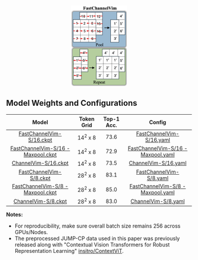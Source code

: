 <div align="center">
    <img src="../assets/fastchannelvim_teaser.png" style="width: 30%;" />
</div>


## Model Weights and Configurations

| Model | Token Grid | Top-1 Acc. | Config |
|:------------------------------------------------------------------:|:-------------:|:----------:|:----------:|
|[FastChannelVim-S/16.ckpt](https://github.com/insitro/FastVim/releases/download/v0/FastChannelVim_small.ckpt)    |       14<sup>2</sup> x 8       |   73.6   | [FastChannelVim-S/16.yaml](config/FastChannelVimS.yaml) |
|[FastChannelVim-S/16 - Maxpool.ckpt](https://github.com/insitro/FastVim/releases/download/v0/FastChannelVim_small_maxpool.ckpt)    |       14<sup>2</sup> x 8       |   72.9   | [FastChannelVim-S/16 - Maxpool.yaml](config/FastChannelVimS_maxpool.yaml) |
|[ChannelVim-S/16.ckpt](https://github.com/insitro/FastVim/releases/download/v0/ChannelVim_small.ckpt)    |       14<sup>2</sup> x 8       |   73.5   | [ChannelVim-S/16.yaml](config/ChannelVimS.yaml) |
|[FastChannelVim-S/8.ckpt](https://github.com/insitro/FastVim/releases/download/v0/FastChannelVim_small_ps8.ckpt)    |       28<sup>2</sup> x 8       |   83.1   | [FastChannelVim-S/8.yaml](config/FastChannelVimS_ps8.yaml) |
|[FastChannelVim-S/8 - Maxpool.ckpt](https://github.com/insitro/FastVim/releases/download/v0/FastChannelVim_small_maxpool_ps8.ckpt)    |       28<sup>2</sup> x 8       |   85.0   | [FastChannelVim-S/8 - Maxpool.yaml](config/FastChannelVimS_maxpool_ps8.yaml) |
|[ChannelVim-S/8.ckpt](https://github.com/insitro/FastVim/releases/download/v0/ChannelVim_small_ps8.ckpt)    |       28<sup>2</sup> x 8       |   83.0   | [ChannelVim-S/8.yaml](config/ChannelVimS_ps8.yaml) |

**Notes:**
- For reproducibility, make sure overall batch size remains 256 across GPUs/Nodes.
- The preprocessed JUMP-CP data used in this paper was previously released along with "Contextual Vision Transformers for Robust Representation Learning" [insitro/ContextViT](https://github.com/insitro/ContextViT).
